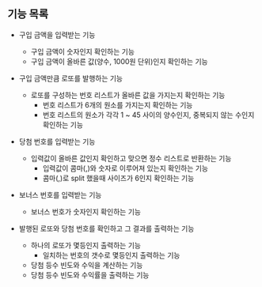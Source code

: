 ## 기능 목록
- 구입 금액을 입력받는 기능
  - 구입 금액이 숫자인지 확인하는 기능
  - 구입 금액이 올바른 값(양수, 1000원 단위)인지 확인하는 기능

- 구입 금액만큼 로또를 발행하는 기능
  - 로또를 구성하는 번호 리스트가 올바른 값을 가지는지 확인하는 기능
    - 번호 리스트가 6개의 원소를 가지는지 확인하는 기능
    - 번호 리스트의 원소가 각각 1 ~ 45 사이의 양수인지, 중복되지 않는 수인지 확인하는 기능

- 당첨 번호를 입력받는 기능
  - 입력값이 올바른 값인지 확인하고 맞으면 정수 리스트로 반환하는 기능
    - 입력값이 콤마(,)와 숫자로 이루어져 있는지 확인하는 기능
    - 콤마(,)로 split 했을때 사이즈가 6인지 확인하는 기능

- 보너스 번호를 입력받는 기능
  - 보너스 번호가 숫자인지 확인하는 기능

- 발행된 로또와 당첨 번호를 확인하고 그 결과를 출력하는 기능
  - 하나의 로또가 몇등인지 출력하는 기능
    - 일치하는 번호의 갯수로 몇등인지 출력하는 기능
  - 당첨 등수 빈도와 수익을 계산하는 기능
  - 당첨 등수 빈도와 수익률을 출력하는 기능